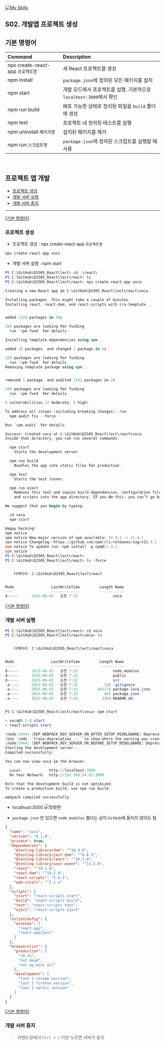 [![My Skills](https://skillicons.dev/icons?heiht="10"&i=nodejs,vscode,js,react&theme=light)](readme.md)

## S02. 개발앱 프로젝트 생성	

## 기본 명령어
| Command   | Description | 
|:----------|:------------|
| npx create-react-app `프로젝트명` | 새 React 프로젝트를 생성 |
| npm install   | `package.json`에 정의된 모든 패키지를 설치 |
| npm start     | 개발 모드에서 프로젝트를 실행, 기본적으로 `localhost:3000`에서 확인 |
| npm run build |  배포 가능한 상태로 정리된 파일을 `build` 폴더에 생성 |
| npm test      | 프로젝트 내 정의된 테스트를 실행 |
| npm uninstall `패키지명` | 설치된 패키지를 제거 |
| npm run `스크립트명`     | `package.json`에 정의된 스크립트를 실행할 때 사용 |
<br/>

## 프로젝트 앱 개발
- [프로젝트 생성 ](#프로젝트-생성)
- [개발 서버 실행](#개발-서버-실행)
- [개발 서버 중지](#개발-서버-중지)

---
[[기본 명령어]](#기본-명령어)
<br/>

### 프로젝트 생성 
- 프로젝트 생성 : npx create-react-app `프로젝트명`
```powershell
npx create-react-app vocs
```

- 개벌 서버 실행 : npm start
```powershell
PS C:\GitHub\D2505_React\lect> cd .\react\
PS C:\GitHub\D2505_React\lect\react> ls
PS C:\GitHub\D2505_React\lect\react> npx create-react-app voca

Creating a new React app in C:\GitHub\D2505_React\lect\react\voca.

Installing packages. This might take a couple of minutes.
Installing react, react-dom, and react-scripts with cra-template...


added 1324 packages in 50s

269 packages are looking for funding
  run `npm fund` for details

Installing template dependencies using npm...

added 18 packages, and changed 1 package in 4s

269 packages are looking for funding
  run `npm fund` for details
Removing template package using npm...


removed 1 package, and audited 1342 packages in 2s

269 packages are looking for funding
  run `npm fund` for details

8 vulnerabilities (2 moderate, 6 high)

To address all issues (including breaking changes), run:
  npm audit fix --force

Run `npm audit` for details.

Success! Created voca at C:\GitHub\D2505_React\lect\react\voca
Inside that directory, you can run several commands:

  npm start
    Starts the development server.

  npm run build
    Bundles the app into static files for production.

  npm test
    Starts the test runner.

  npm run eject
    Removes this tool and copies build dependencies, configuration files
    and scripts into the app directory. If you do this, you can’t go back!

We suggest that you begin by typing:

  cd voca
  npm start

Happy hacking!
npm notice
npm notice New major version of npm available! 10.9.2 -> 11.4.1
npm notice Changelog: https://github.com/npm/cli/releases/tag/v11.4.1
npm notice To update run: npm install -g npm@11.4.1
npm notice
PS C:\GitHub\D2505_React\lect\react>
PS C:\GitHub\D2505_React\lect\react> ls -force


    디렉터리: C:\GitHub\D2505_React\lect\react


Mode                 LastWriteTime         Length Name
----                 -------------         ------ ----
d-----      2025-06-03   오전 7:32                voca

```

[[기본 명령어]](#기본-명령어)
<br/>

### 개발 서버 실행

```powershell
PS C:\GitHub\D2505_React\lect\react> cd voca
PS C:\GitHub\D2505_React\lect\react\voca> ls


    디렉터리: C:\GitHub\D2505_React\lect\react\voca


Mode                 LastWriteTime         Length Name
----                 -------------         ------ ----
d-----      2025-06-03   오전 7:32                node_modules
d-----      2025-06-03   오전 7:32                public
d-----      2025-06-03   오전 7:32                src
-a----      2025-06-03   오전 7:32            310 .gitignore
-a----      2025-06-03   오전 7:32         663174 package-lock.json
-a----      2025-06-03   오전 7:32            845 package.json
-a----      2025-06-03   오전 7:32           3359 README.md


PS C:\GitHub\D2505_React\lect\react\voca> npm start

> voca@0.1.0 start
> react-scripts start

(node:5444) [DEP_WEBPACK_DEV_SERVER_ON_AFTER_SETUP_MIDDLEWARE] DeprecationWarning: 'onAfterSetupMiddleware' option is deprecated. Please use the 'setupMiddlewares' option.
(Use `node --trace-deprecation ...` to show where the warning was created)
(node:5444) [DEP_WEBPACK_DEV_SERVER_ON_BEFORE_SETUP_MIDDLEWARE] DeprecationWarning: 'onBeforeSetupMiddleware' option is deprecated. Please use the 'setupMiddlewares' option.
Starting the development server...
Compiled successfully!

You can now view voca in the browser.

  Local:            http://localhost:3000
  On Your Network:  http://192.168.54.82:3000

Note that the development build is not optimized.
To create a production build, use npm run build.

webpack compiled successfully

```

- localhost:3000
![첫화면](./images/s02_react_default.png)

- `package.json` 만 있으면 `node_modules` 폴더는 굳이 `GitHub`에 올리지 않아도 됨
```json
{
  "name": "voca",
  "version": "0.1.0",
  "private": true,
  "dependencies": {
    "@testing-library/dom": "^10.4.0",
    "@testing-library/jest-dom": "^6.6.3",
    "@testing-library/react": "^16.3.0",
    "@testing-library/user-event": "^13.5.0",
    "react": "^19.1.0",
    "react-dom": "^19.1.0",
    "react-scripts": "5.0.1",
    "web-vitals": "^2.1.4"
  },
  "scripts": {
    "start": "react-scripts start",
    "build": "react-scripts build",
    "test": "react-scripts test",
    "eject": "react-scripts eject"
  },
  "eslintConfig": {
    "extends": [
      "react-app",
      "react-app/jest"
    ]
  },
  "browserslist": {
    "production": [
      ">0.2%",
      "not dead",
      "not op_mini all"
    ],
    "development": [
      "last 1 chrome version",
      "last 1 firefox version",
      "last 1 safari version"
    ]
  }
}

```

[[기본 명령어]](#기본-명령어)
<br/>

### 개발 서버 중지

> 커맨드창에서 `Ctrl + C` 키만 누르면 서버가 중지

